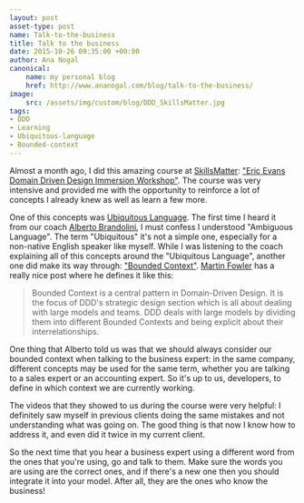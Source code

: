 ```yaml
---
layout: post
asset-type: post
name: Talk-to-the-business
title: Talk to the business
date: 2015-10-26 09:35:00 +00:00
author: Ana Nogal
canonical:
    name: my personal blog
    href: http://www.ananogal.com/blog/talk-to-the-business/
image:
    src: /assets/img/custom/blog/DDD_SkillsMatter.jpg
tags:
- DDD
- Learning
- Ubiquitous-language
- Bounded-context
---
```

Almost a month ago, I did this amazing course at [SkillsMatter](https://skillsmatter.com/): ["Eric Evans Domain Driven Design Immersion Workshop"](https://skillsmatter.com/courses/202-domain-model). The course was very intensive and provided me with the opportunity to reinforce a lot of concepts I already knew as well as learn a few more.

One of this concepts was [Ubiquitous Language](http://c2.com/cgi/wiki?UbiquitousLanguage). The first time I heard it from our coach [Alberto Brandolini](https://twitter.com/ziobrando), I must confess I understood "Ambiguous Language". The term "Ubiquitous" it's not a simple one, especially for a non-native English speaker like myself. While I was listening to the coach explaining all of this concepts around the "Ubiquitous Language", another one did make its way through: ["Bounded Context"](https://en.wikipedia.org/wiki/Domain-driven_design#Bounded_context).
[Martin Fowler](http://martinfowler.com/bliki/BoundedContext.html) has a really nice post where he defines it like this:
>Bounded Context is a central pattern in Domain-Driven Design. It is the focus of DDD's strategic design section which is all about dealing with large models and teams. DDD deals with large models by dividing them into different Bounded Contexts and being explicit about their interrelationships.

One thing that Alberto told us was that we should always consider our bounded context when talking to the business expert: in the same company, different concepts may be used for the same term, whether you are talking to a sales expert or an accounting expert. So it's up to us, developers, to define in which context we are currently working.

The videos that they showed to us during the course were very helpful: I definitely saw myself in previous clients doing the same mistakes and not understanding what was going on. The good thing is that now I know how to address it, and even did it twice in my current client.

So the next time that you hear a business expert using a different word from the ones that you're using, go and talk to them. Make sure the words you are using are the correct ones, and if there's a new one then you should integrate it into your model. After all, they are the ones who know the business!
